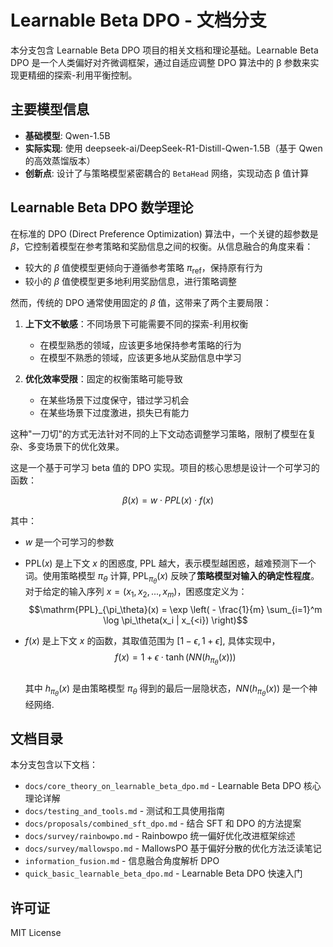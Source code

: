 # Learnable Beta DPO - 文档分支

本分支包含 Learnable Beta DPO 项目的相关文档和理论基础。Learnable Beta DPO 是一个人类偏好对齐微调框架，通过自适应调整 DPO 算法中的 β 参数来实现更精细的探索-利用平衡控制。


## 主要模型信息

- **基础模型**: Qwen-1.5B
- **实际实现**: 使用 deepseek-ai/DeepSeek-R1-Distill-Qwen-1.5B（基于 Qwen 的高效蒸馏版本）
- **创新点**: 设计了与策略模型紧密耦合的 `BetaHead` 网络，实现动态 β 值计算

## Learnable Beta DPO 数学理论

在标准的 DPO (Direct Preference Optimization)  算法中，一个关键的超参数是 $\beta$，它控制着模型在参考策略和奖励信息之间的权衡。从信息融合的角度来看：

- 较大的 $\beta$ 值使模型更倾向于遵循参考策略 $\pi_{\text{ref}}$，保持原有行为
- 较小的 $\beta$ 值使模型更多地利用奖励信息，进行策略调整

然而，传统的 DPO 通常使用固定的 $\beta$ 值，这带来了两个主要局限：

1. **上下文不敏感**：不同场景下可能需要不同的探索-利用权衡
   - 在模型熟悉的领域，应该更多地保持参考策略的行为
   - 在模型不熟悉的领域，应该更多地从奖励信息中学习

2. **优化效率受限**：固定的权衡策略可能导致
   - 在某些场景下过度保守，错过学习机会
   - 在某些场景下过度激进，损失已有能力

这种"一刀切"的方式无法针对不同的上下文动态调整学习策略，限制了模型在复杂、多变场景下的优化效果。

这是一个基于可学习 beta 值的 DPO 实现。项目的核心思想是设计一个可学习的函数：

$$\beta(x) = w \cdot PPL(x) \cdot f(x)$$

其中：
- $w$ 是一个可学习的参数
- $\mathrm{PPL}(x)$ 是上下文 $x$ 的困惑度, PPL 越大，表示模型越困惑，越难预测下一个词。使用策略模型 $\pi_\theta$ 计算, $\mathrm{PPL}_{\pi_\theta}(x)$ 反映了**策略模型对输入的确定性程度**。对于给定的输入序列 $x = (x_1, x_2, ..., x_m)$，困惑度定义为：
$$\mathrm{PPL}_{\pi_\theta}(x) = \exp \left( - \frac{1}{m} \sum_{i=1}^m \log \pi_\theta(x_i | x_{<i}) \right)$$


- $f(x)$ 是上下文 $x$ 的函数，其取值范围为 $[1-\epsilon, 1+\epsilon]$, 具体实现中，
$$f(x) = 1 + \epsilon \cdot \tanh(NN(h_{\pi_\theta}(x)))$$  
其中 $h_{\pi_\theta}(x)$ 是由策略模型 $\pi_\theta$ 得到的最后一层隐状态，$NN(h_{\pi_\theta}(x))$ 是一个神经网络. 

## 文档目录

本分支包含以下文档：

- `docs/core_theory_on_learnable_beta_dpo.md` - Learnable Beta DPO 核心理论详解
- `docs/testing_and_tools.md` - 测试和工具使用指南
- `docs/proposals/combined_sft_dpo.md` - 结合 SFT 和 DPO 的方法提案
- `docs/survey/rainbowpo.md` - Rainbowpo 统一偏好优化改进框架综述
- `docs/survey/mallowspo.md` - MallowsPO 基于偏好分散的优化方法泛读笔记
- `information_fusion.md` - 信息融合角度解析 DPO
- `quick_basic_learnable_beta_dpo.md` - Learnable Beta DPO 快速入门

## 许可证

MIT License
